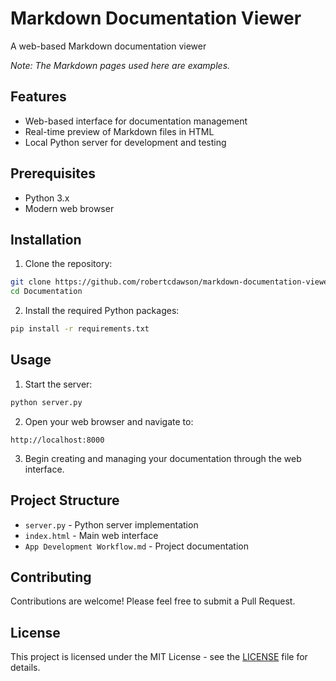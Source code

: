 # Markdown Documentation Viewer

A web-based Markdown documentation viewer

_Note: The Markdown pages used here are examples._

## Features

- Web-based interface for documentation management
- Real-time preview of Markdown files in HTML
- Local Python server for development and testing

## Prerequisites

- Python 3.x
- Modern web browser

## Installation

1. Clone the repository:
```bash
git clone https://github.com/robertcdawson/markdown-documentation-viewer.git
cd Documentation
```

2. Install the required Python packages:
```bash
pip install -r requirements.txt
```

## Usage

1. Start the server:
```bash
python server.py
```

2. Open your web browser and navigate to:
```
http://localhost:8000
```

3. Begin creating and managing your documentation through the web interface.

## Project Structure

- `server.py` - Python server implementation
- `index.html` - Main web interface
- `App Development Workflow.md` - Project documentation

## Contributing

Contributions are welcome! Please feel free to submit a Pull Request.

## License

This project is licensed under the MIT License - see the [LICENSE](LICENSE) file for details. 
